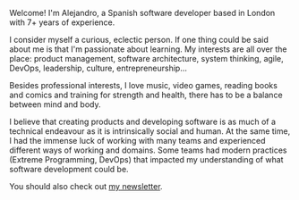 Welcome! I'm Alejandro, a Spanish software developer based in London with 7+ years of experience.

I consider myself a curious, eclectic person. If one thing could be said about me is that I'm passionate about learning. My interests are all over the place: product management, software architecture, system thinking, agile, DevOps, leadership, culture, entrepreneurship…

Besides professional interests, I love music, video games, reading books and comics and training for strength and health, there has to be a balance between mind and body.

I believe that creating products and developing software is as much of a technical endeavour as it is intrinsically social and human. At the same time, I had the immense luck of working with many teams and experienced different ways of working and domains. Some teams had modern practices (Extreme Programming, DevOps) that impacted my understanding of what software development could be.


You should also check out [my newsletter](https://buttondown.com/lexnapoles).

